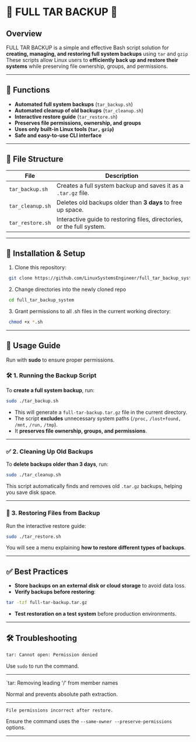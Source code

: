 # 🔹 FULL TAR BACKUP 🔹

## Overview
FULL TAR BACKUP is a simple and effective Bash script solution for **creating, managing, and restoring full system backups** using `tar` and `gzip` These scripts allow Linux users to **efficiently back up and restore their systems** while preserving file ownership, groups, and permissions.

---

## 🚀 Functions
- **Automated full system backups** (`tar_backup.sh`)
- **Automated cleanup of old backups** (`tar_cleanup.sh`)
- **Interactive restore guide** (`tar_restore.sh`)
- **Preserves file permissions, ownership, and groups**
- **Uses only built-in Linux tools (`tar,` `gzip`)**
- **Safe and easy-to-use CLI interface**

---

## 📂 File Structure
| File               | Description |
|--------------------|-------------|
| `tar_backup.sh`   | Creates a full system backup and saves it as a `.tar.gz` file. |
| `tar_cleanup.sh`  | Deletes old backups older than **3 days** to free up space. |
| `tar_restore.sh`  | Interactive guide to restoring files, directories, or the full system. |

---

## 🔧 **Installation & Setup**
1. Clone this repository:

  ```bash
   git clone https://github.com/LinuxSystemsEngineer/full_tar_backup_system.git
```

2. Change directories into the newly cloned repo

  ```bash
   cd full_tar_backup_system
```

3. Grant permissions to all .sh files in the current working directory:
    
  ```bash
   chmod +x *.sh
```
    

----------

## 🔄 **Usage Guide**

Run with **sudo** to ensure proper permissions.

### 🛠 **1. Running the Backup Script**

To **create a full system backup**, run:


   ```bash
sudo ./tar_backup.sh
```

-   This will generate a `full-tar-backup.tar.gz` file in the current directory.
-   The script **excludes** unnecessary system paths (`/proc,` `/lost+found,` `/mnt,` `/run,` `/tmp`).
-   It **preserves file ownership, groups, and permissions**.

----------

### ✅ **2. Cleaning Up Old Backups**

To **delete backups older than 3 days**, run:


   ```bash
sudo ./tar_cleanup.sh
```

This script automatically finds and removes old `.tar.gz` backups, helping you save disk space.

----------

### 🔄 **3. Restoring Files from Backup**

Run the interactive restore guide:


   ```bash
sudo ./tar_restore.sh
```

You will see a menu explaining **how to restore different types of backups**.

----------

## ✅ **Best Practices**

-   **Store backups on an external disk or cloud storage** to avoid data loss.
-   **Verify backups before restoring**:
    
   ```bash
tar -tzf full-tar-backup.tar.gz
```
    
-   **Test restoration on a test system** before production environments.

----------

## 🛠 **Troubleshooting**


   ```bash
tar: Cannot open: Permission denied
```

Use `sudo` to run the command.

----------

`tar: Removing leading '/' from member names

Normal and prevents absolute path extraction.

----------

`File permissions incorrect after restore.`

Ensure the command uses the  `--same-owner --preserve-permissions` options.

----------
